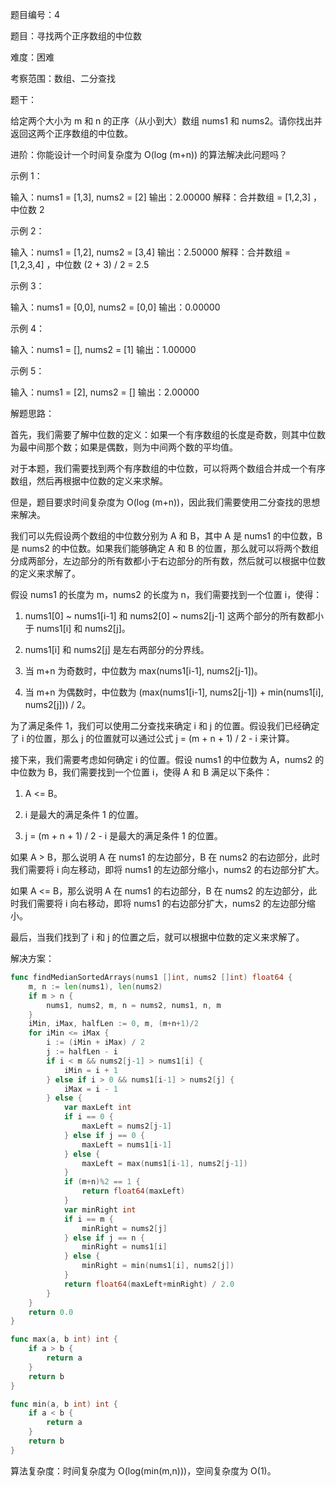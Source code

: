 题目编号：4

题目：寻找两个正序数组的中位数

难度：困难

考察范围：数组、二分查找

题干：

给定两个大小为 m 和 n 的正序（从小到大）数组 nums1 和 nums2。请你找出并返回这两个正序数组的中位数。

进阶：你能设计一个时间复杂度为 O(log (m+n)) 的算法解决此问题吗？

示例 1：

输入：nums1 = [1,3], nums2 = [2]
输出：2.00000
解释：合并数组 = [1,2,3] ，中位数 2

示例 2：

输入：nums1 = [1,2], nums2 = [3,4]
输出：2.50000
解释：合并数组 = [1,2,3,4] ，中位数 (2 + 3) / 2 = 2.5

示例 3：

输入：nums1 = [0,0], nums2 = [0,0]
输出：0.00000

示例 4：

输入：nums1 = [], nums2 = [1]
输出：1.00000

示例 5：

输入：nums1 = [2], nums2 = []
输出：2.00000

解题思路：

首先，我们需要了解中位数的定义：如果一个有序数组的长度是奇数，则其中位数为最中间那个数；如果是偶数，则为中间两个数的平均值。

对于本题，我们需要找到两个有序数组的中位数，可以将两个数组合并成一个有序数组，然后再根据中位数的定义来求解。

但是，题目要求时间复杂度为 O(log (m+n))，因此我们需要使用二分查找的思想来解决。

我们可以先假设两个数组的中位数分别为 A 和 B，其中 A 是 nums1 的中位数，B 是 nums2 的中位数。如果我们能够确定 A 和 B 的位置，那么就可以将两个数组分成两部分，左边部分的所有数都小于右边部分的所有数，然后就可以根据中位数的定义来求解了。

假设 nums1 的长度为 m，nums2 的长度为 n，我们需要找到一个位置 i，使得：

1. nums1[0] ~ nums1[i-1] 和 nums2[0] ~ nums2[j-1] 这两个部分的所有数都小于 nums1[i] 和 nums2[j]。

2. nums1[i] 和 nums2[j] 是左右两部分的分界线。

3. 当 m+n 为奇数时，中位数为 max(nums1[i-1], nums2[j-1])。

4. 当 m+n 为偶数时，中位数为 (max(nums1[i-1], nums2[j-1]) + min(nums1[i], nums2[j])) / 2。

为了满足条件 1，我们可以使用二分查找来确定 i 和 j 的位置。假设我们已经确定了 i 的位置，那么 j 的位置就可以通过公式 j = (m + n + 1) / 2 - i 来计算。

接下来，我们需要考虑如何确定 i 的位置。假设 nums1 的中位数为 A，nums2 的中位数为 B，我们需要找到一个位置 i，使得 A 和 B 满足以下条件：

1. A <= B。

2. i 是最大的满足条件 1 的位置。

3. j = (m + n + 1) / 2 - i 是最大的满足条件 1 的位置。

如果 A > B，那么说明 A 在 nums1 的左边部分，B 在 nums2 的右边部分，此时我们需要将 i 向左移动，即将 nums1 的左边部分缩小，nums2 的右边部分扩大。

如果 A <= B，那么说明 A 在 nums1 的右边部分，B 在 nums2 的左边部分，此时我们需要将 i 向右移动，即将 nums1 的右边部分扩大，nums2 的左边部分缩小。

最后，当我们找到了 i 和 j 的位置之后，就可以根据中位数的定义来求解了。

解决方案：

```go
func findMedianSortedArrays(nums1 []int, nums2 []int) float64 {
    m, n := len(nums1), len(nums2)
    if m > n {
        nums1, nums2, m, n = nums2, nums1, n, m
    }
    iMin, iMax, halfLen := 0, m, (m+n+1)/2
    for iMin <= iMax {
        i := (iMin + iMax) / 2
        j := halfLen - i
        if i < m && nums2[j-1] > nums1[i] {
            iMin = i + 1
        } else if i > 0 && nums1[i-1] > nums2[j] {
            iMax = i - 1
        } else {
            var maxLeft int
            if i == 0 {
                maxLeft = nums2[j-1]
            } else if j == 0 {
                maxLeft = nums1[i-1]
            } else {
                maxLeft = max(nums1[i-1], nums2[j-1])
            }
            if (m+n)%2 == 1 {
                return float64(maxLeft)
            }
            var minRight int
            if i == m {
                minRight = nums2[j]
            } else if j == n {
                minRight = nums1[i]
            } else {
                minRight = min(nums1[i], nums2[j])
            }
            return float64(maxLeft+minRight) / 2.0
        }
    }
    return 0.0
}

func max(a, b int) int {
    if a > b {
        return a
    }
    return b
}

func min(a, b int) int {
    if a < b {
        return a
    }
    return b
}
```

算法复杂度：时间复杂度为 O(log(min(m,n)))，空间复杂度为 O(1)。